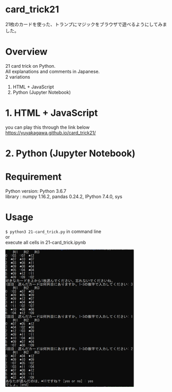 # card_trick21
21枚のカードを使った、トランプにマジックをブラウザで遊べるようにしてみました。

# Overview
21 card trick on Python.  
All explanations and comments in Japanese.  
2 variations  
1. HTML + JavaScript  
2. Python (Jupyter Notebook)  

# 1. HTML + JavaScript 
you can play this through the link below  
https://yuyakagawa.github.io/card_trick21/  



# 2. Python (Jupyter Notebook)
# Requirement
Python version: Python 3.6.7  
library : numpy 1.16.2, pandas 0.24.2, IPython 7.4.0, sys 

# Usage
`$ python3 21-card_trick.py`
in command line  
or  
execute all cells in 21-card_trick.ipynb

<img src=img_rep/results.png width=400>